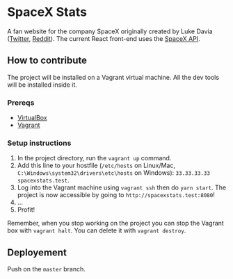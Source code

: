 # SpaceX Stats
A fan website for the company SpaceX originally created by Luke Davia ([Twitter](https://twitter.com/lukealization), [Reddit](https://reddit.com/u/EchoLogic)). The current React front-end uses the [SpaceX API](https://github.com/r-spacex/SpaceX-API).

## How to contribute

The project will be installed on a Vagrant virtual machine. All the dev tools will be installed inside it.

### Prereqs
- [VirtualBox](https://www.virtualbox.org/wiki/Downloads)
- [Vagrant](https://www.vagrantup.com/downloads.html)

### Setup instructions

1. In the project directory, run the `vagrant up` command.
2. Add this line to your hostfile (`/etc/hosts` on Linux/Mac, `C:\Windows\system32\drivers\etc\hosts` on Windows): `33.33.33.33 spacexstats.test`.
3. Log into the Vagrant machine using `vagrant ssh` then do `yarn start`. The project is now accessible by going to `http://spacexstats.test:8080`!
4. ...
5. Profit!

Remember, when you stop working on the project you can stop the Vagrant box with `vagrant halt`. You can delete it with `vagrant destroy`.


## Deployement

Push on the `master` branch.
